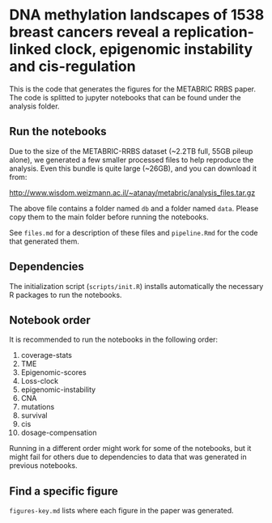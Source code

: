 
# DNA methylation landscapes of 1538 breast cancers reveal a replication-linked clock, epigenomic instability and cis-regulation

<!-- badges: start -->
<!-- badges: end -->

This is the code that generates the figures for the METABRIC RRBS paper. The code is splitted to jupyter notebooks that can be found under the analysis folder. 

## Run the notebooks

Due to the size of the METABRIC-RRBS dataset (~2.2TB full, 55GB pileup alone), we generated a few smaller processed files to help reproduce the analysis. Even this bundle is quite large (~26GB), and you can download it from: 

http://www.wisdom.weizmann.ac.il/~atanay/metabric/analysis_files.tar.gz

The above file contains a folder named `db` and a folder named `data`. Please copy them to the main folder before running the notebooks. 

See `files.md` for a description of these files and `pipeline.Rmd` for the code that generated them. 

## Dependencies

The initialization script (`scripts/init.R`) installs automatically the necessary R packages to run the notebooks. 

## Notebook order 

It is recommended to run the notebooks in the following order: 

1. coverage-stats
2. TME
3. Epigenomic-scores
4. Loss-clock
5. epigenomic-instability
6. CNA
7. mutations
8. survival
9. cis
10. dosage-compensation

Running in a different order might work for some of the notebooks, but it might fail for others due to dependencies to data that was generated in previous notebooks. 

## Find a specific figure

`figures-key.md` lists where each figure in the paper was generated. 